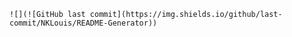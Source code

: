 
    ![](![GitHub last commit](https://img.shields.io/github/last-commit/NKLouis/README-Generator))
    
    
      
      